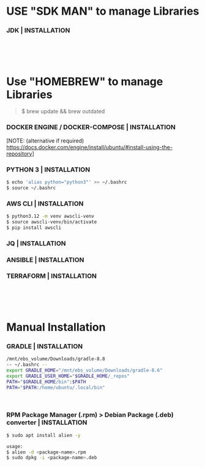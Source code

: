 # USE "SDK MAN" to manage Libraries
### JDK | INSTALLATION
<br/>
<br/>
<br/>

# Use "HOMEBREW" to manage Libraries<br/>
> $ brew update && brew outdated
### DOCKER ENGINE / DOCKER-COMPOSE | INSTALLATION
[NOTE: (alternative if required) https://docs.docker.com/engine/install/ubuntu/#install-using-the-repository]

### PYTHON 3 | INSTALLATION
```sh
$ echo 'alias python="python3"' >> ~/.bashrc
$ source ~/.bashrc
```

### AWS CLI | INSTALLATION
```sh
$ python3.12 -m venv awscli-venv
$ source awscli-venv/bin/activate
$ pip install awscli
```

### JQ | INSTALLATION
### ANSIBLE | INSTALLATION
### TERRAFORM | INSTALLATION
<br/>
<br/>
<br/>

# Manual Installation
### GRADLE | INSTALLATION
```bash
/mnt/ebs_volume/Downloads/gradle-8.8
-- ~/.bashrc --
export GRADLE_HOME="/mnt/ebs_volume/Downloads/gradle-8.6"
export GRADLE_USER_HOME="$GRADLE_HOME/_repos"
PATH="$GRADLE_HOME/bin":$PATH
PATH="$PATH:/home/ubuntu/.local/bin"
```
<br/>

### RPM Package Manager (.rpm) > Debian Package (.deb) converter | INSTALLATION
```sh
$ sudo apt install alien -y

usage:
$ alien -d <package-name>.rpm
$ sudo dpkg -i <package-name>.deb
```
